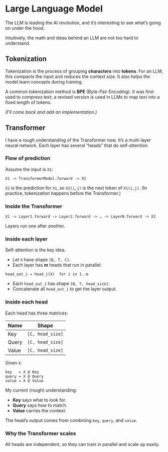 # Large Language Model
The LLM is leading the AI revolution, and it’s interesting to see what’s going on under the hood.

Intuitively, the math and ideas behind an LLM are not too hard to understand.

## Tokenization
Tokenization is the process of grouping **characters** into **tokens**. For an LLM, this compacts the input and reduces the context size. It also helps the model learn concepts during training.

A common tokenization method is **BPE** (Byte-Pair Encoding). It was first used to compress text; a revised version is used in LLMs to map text into a fixed length of tokens.

*(I’ll come back and add an implementation.)*

## Transformer
I have a rough understanding of the Transformer now. It’s a multi-layer neural network. Each layer has several “heads” that do self-attention.

### Flow of prediction
Assume the input is `X1`:

```
X1 -> TransformerModel.forward -> X2
```

`X2` is the prediction for `X1`, so `X2(i,j)` is the next token of `X1(i,j)`. (In practice, tokenization happens before the Transformer.)

### Inside the Transformer
```
X1 -> Layer1.forward -> Layer2.forward -> … -> LayerN.forward -> X2
```
Layers run one after another.

### Inside each layer
Self-attention is the key idea.

* Let `X` have shape `[B, T, C]`.
* Each layer has **m** heads that run in parallel:

```
head_out_i = head_i(X)  for i in 1..m
```

* Each `head_out_i` has shape `[B, T, head_size]`.
* Concatenate all `head_out_i` to get the layer output.

### Inside each head
Each head has three matrices:

| Name  | Shape             |
|-------|-------------------|
| Key   | `[C, head_size]`  |
| Query | `[C, head_size]`  |
| Value | `[C, head_size]`  |

Given `X`:

```text
key   = X @ Key
query = X @ Query
value = X @ Value
```

My current (rough) understanding:

* **Key** says what to look for.
* **Query** says how to match.
* **Value** carries the context.

The head’s output comes from combining `key`, `query`, and `value`.

### Why the Transformer scales
All heads are independent, so they can train in parallel and scale up easily.
